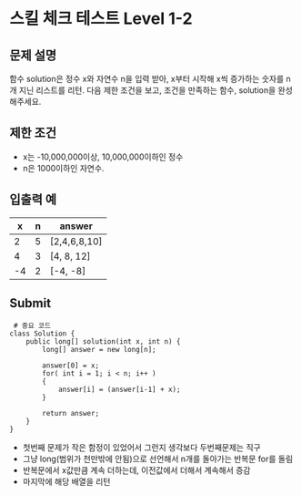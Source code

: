 # 스킬 체크 테스트 Level 1-2

## 문제 설명
함수 solution은 정수 x와 자연수 n을 입력 받아, x부터 시작해 x씩 증가하는 숫자를 n개 지닌 리스트를 리턴.
다음 제한 조건을 보고, 조건을 만족하는 함수, solution을 완성해주세요.

## 제한 조건
- x는 -10,000,000이상, 10,000,000이하인 정수
- n은 1000이하인 자연수.

## 입출력 예
|x|n|answer|
|---|---|---|
|2|5|[2,4,6,8,10]|
|4|3|[4, 8, 12]|
|-4|2|[-4, -8]|

## Submit
<pre><code> # 중요 코드
class Solution {
    public long[] solution(int x, int n) {
        long[] answer = new long[n];

        answer[0] = x;
        for( int i = 1; i < n; i++ )
        {
            answer[i] = (answer[i-1] + x);
        }

        return answer;
    }
}
</code></pre>

- 첫번째 문제가 작은 함정이 있었어서 그런지 생각보다 두번째문제는 직구
- 그냥 long(범위가 천만밖에 안됨)으로 선언해서 n개를 돌아가는 반복문 for를 돌림
- 반복문에서 x값만큼 계속 더하는데, 이전값에서 더해서 계속해서 증감
- 마지막에 해당 배열을 리턴